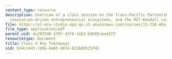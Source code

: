 ```yaml
---
content_type: resource
description: Overview of a class session on the Trans-Pacific Partnership agreement,
  innovation-driven entrepreneurial ecosystems, and the MIT-Kendall case.
file: https://ol-ocw-studio-app-qa.s3.amazonaws.com/courses/15-228-mba-study-tour-innovation-islands-how-new-zealand-became-a-global-player-in-the-race-to-innovate-spring-2016/b44cc443190ebe65667e621b0b525f41_MIT15_228S16_Class_4.pdf
file_type: application/pdf
parent_uid: dc287240-5f97-d3f8-14b3-b8605cba4373
resourcetype: Document
title: Class 4 Key Takeaways
uid: b44cc443-190e-be65-667e-621b0b525f41
---
```


